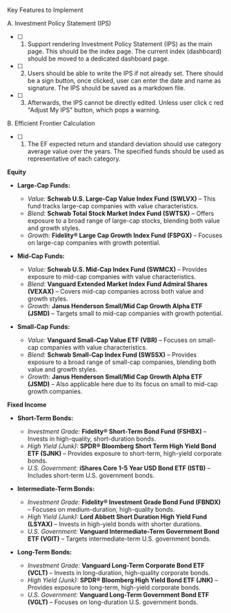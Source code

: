 Key Features to Implement

A. Investment Policy Statement (IPS)
- [ ] 1. Support rendering Investment Policy Statement (IPS) as the main page. This should be the index page. The current index (dashboard) should be moved to a dedicated dashboard page.
- [ ] 2. Users should be able to write the IPS if not already set. There should be a sign button, once clicked, user can enter the date and name as signature. The IPS should be saved as a markdown file.
- [ ] 3. Afterwards, the IPS cannot be directly edited. Unless user click c red "Adjust My IPS" button, which pops a warning.

B. Efficient Frontier Calculation
- [ ] 1. The EF expected return and standard deviation should use category average value over the years. The specified funds should be used as representative of each category.

**Equity**

- **Large-Cap Funds:**
  - *Value:* **Schwab U.S. Large-Cap Value Index Fund (SWLVX)** – This fund tracks large-cap companies with value characteristics. 
  - *Blend:* **Schwab Total Stock Market Index Fund (SWTSX)** – Offers exposure to a broad range of large-cap stocks, blending both value and growth styles. 
  - *Growth:* **Fidelity® Large Cap Growth Index Fund (FSPGX)** – Focuses on large-cap companies with growth potential. 

- **Mid-Cap Funds:**
  - *Value:* **Schwab U.S. Mid-Cap Index Fund (SWMCX)** – Provides exposure to mid-cap companies with value characteristics. 
  - *Blend:* **Vanguard Extended Market Index Fund Admiral Shares (VEXAX)** – Covers mid-cap companies across both value and growth styles. 
  - *Growth:* **Janus Henderson Small/Mid Cap Growth Alpha ETF (JSMD)** – Targets small to mid-cap companies with growth potential. 

- **Small-Cap Funds:**
  - *Value:* **Vanguard Small-Cap Value ETF (VBR)** – Focuses on small-cap companies with value characteristics. 
  - *Blend:* **Schwab Small-Cap Index Fund (SWSSX)** – Provides exposure to a broad range of small-cap companies, blending both value and growth styles. 
  - *Growth:* **Janus Henderson Small/Mid Cap Growth Alpha ETF (JSMD)** – Also applicable here due to its focus on small to mid-cap growth companies. 

**Fixed Income**

- **Short-Term Bonds:**
  - *Investment Grade:* **Fidelity® Short-Term Bond Fund (FSHBX)** – Invests in high-quality, short-duration bonds. 
  - *High Yield (Junk):* **SPDR® Bloomberg Short Term High Yield Bond ETF (SJNK)** – Provides exposure to short-term, high-yield corporate bonds. 
  - *U.S. Government:* **iShares Core 1-5 Year USD Bond ETF (ISTB)** – Includes short-term U.S. government bonds.

- **Intermediate-Term Bonds:**
  - *Investment Grade:* **Fidelity® Investment Grade Bond Fund (FBNDX)** – Focuses on medium-duration, high-quality bonds.
  - *High Yield (Junk):* **Lord Abbett Short Duration High Yield Fund (LSYAX)** – Invests in high-yield bonds with shorter durations.
  - *U.S. Government:* **Vanguard Intermediate-Term Government Bond ETF (VGIT)** – Targets intermediate-term U.S. government bonds.

- **Long-Term Bonds:**
  - *Investment Grade:* **Vanguard Long-Term Corporate Bond ETF (VCLT)** – Invests in long-duration, high-quality corporate bonds. 
  - *High Yield (Junk):* **SPDR® Bloomberg High Yield Bond ETF (JNK)** – Provides exposure to long-term, high-yield corporate bonds.
  - *U.S. Government:* **Vanguard Long-Term Government Bond ETF (VGLT)** – Focuses on long-duration U.S. government bonds.